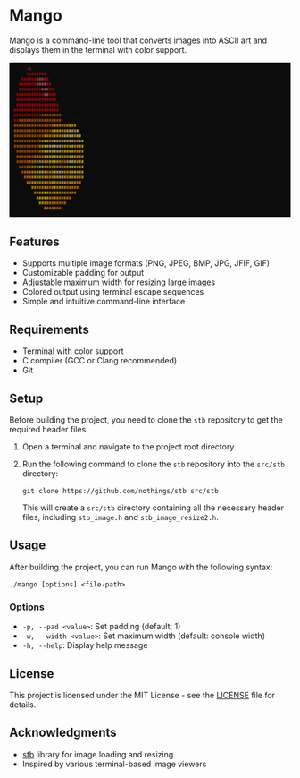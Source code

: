 # Mango

Mango is a command-line tool that converts images into ASCII art and displays them in the terminal with color support.

![screen shot v1.2](doc/screenshot-1.2.png)

## Features

- Supports multiple image formats (PNG, JPEG, BMP, JPG, JFIF, GIF)
- Customizable padding for output
- Adjustable maximum width for resizing large images
- Colored output using terminal escape sequences
- Simple and intuitive command-line interface

## Requirements

- Terminal with color support
- C compiler (GCC or Clang recommended)
- Git

## Setup

Before building the project, you need to clone the `stb` repository to get the required header files:

1. Open a terminal and navigate to the project root directory.

2. Run the following command to clone the `stb` repository into the `src/stb` directory:
   ```
   git clone https://github.com/nothings/stb src/stb
   ```

   This will create a `src/stb` directory containing all the necessary header files, including `stb_image.h` and `stb_image_resize2.h`.

## Usage

After building the project, you can run Mango with the following syntax:

```
./mango [options] <file-path>
```

### Options

- `-p, --pad <value>`: Set padding (default: 1)
- `-w, --width <value>`: Set maximum width (default: console width)
- `-h, --help`: Display help message

## License

This project is licensed under the MIT License - see the [LICENSE](LICENSE) file for details.

## Acknowledgments

- [stb](https://github.com/nothings/stb) library for image loading and resizing
- Inspired by various terminal-based image viewers